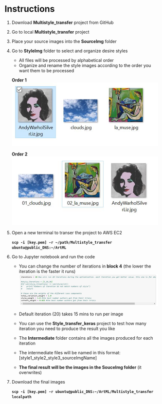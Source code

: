 # Instructions
1. Download **Multistyle_transfer** project from GitHub

2. Go to local **Multistyle_transfer** project

3. Place your source images into the **SourceImg** folder

4. Go to **StyleImg** folder to select and organize desire styles

   * All files will be processed by alphabetical order
   * Organize and rename the style images according to the order you want them to be processed
  
   **Order 1**
   ![alt text](https://github.com/frank113/art-ml-project1/blob/master/Multistyle_transfer/Reference/Order1.JPG)
   
   
   **Order 2**
   ![alt text](https://github.com/frank113/art-ml-project1/blob/master/Multistyle_transfer/Reference/Order2.JPG)
   
   
 5. Open a new terminal to transer the project to AWS EC2
 
    **`scp -i [key.pem] -r ~/path/Multistyle_transfer ubuntu@public_DNS:~/ArtML`**
 
 6. Go to Jupyter notebook and run the code
 
    * You can change the number of iterations in **block 4** (the lower the iteration is the faster it runs)
    ![alt text](https://github.com/frank113/art-ml-project1/blob/master/Multistyle_transfer/Reference/Block4.JPG)
    
    * Default iteration (20) takes 15 mins to run per image
    
    * You can use the **Style_transfer_keras** project to test how many iteration you need to produce the result you like 
    
    * The **Intermediate** folder contains all the images produced for each iteration
    
    * The intermediate files will be named in this format: [style1_style2_style3_sourceImgName]
    
    * **The final result will be the images in the SouceImg folder** (it overwrites)
    
 7. Download the final images
 
    **`scp -i [key.pem] -r ubuntu@public_DNS:~/ArtML/Multistyle_transfer localpath`**
 
